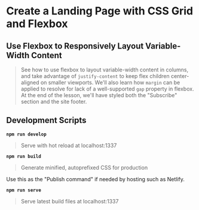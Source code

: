# Create a Landing Page with CSS Grid and Flexbox

## Use Flexbox to Responsively Layout Variable-Width Content

> See how to use flexbox to layout variable-width content in columns, and take advantage of `justify-content` to keep flex children center-aligned on smaller viewports. We'll also learn how `margin` can be applied to resolve for lack of a well-supported `gap` property in flexbox. At the end of the lesson, we'll have styled both the "Subscribe" section and the site footer.

## Development Scripts

**`npm run develop`**

> Serve with hot reload at localhost:1337

**`npm run build`**

> Generate minified, autoprefixed CSS for production

Use this as the "Publish command" if needed by hosting such as Netlify.

**`npm run serve`**

> Serve latest build files at localhost:1337
